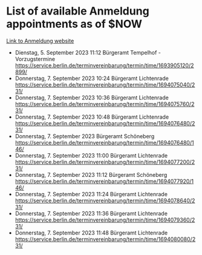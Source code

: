 # List of available Anmeldung appointments as of $NOW
[Link to Anmeldung website](https://service.berlin.de/terminvereinbarung/termin/tag.php?termin=1&anliegen[]=120686&dienstleisterlist=122210,122217,327316,122219,327312,122227,327314,122231,327346,122243,327348,122254,122252,329742,122260,329745,122262,329748,122271,327278,122273,327274,122277,327276,330436,122280,327294,122282,327290,122284,327292,122291,327270,122285,327266,122286,327264,122296,327268,150230,329760,122297,327286,122294,327284,122312,329763,122314,329775,122304,327330,122311,327334,122309,327332,317869,122281,327352,122279,329772,122283,122276,327324,122274,327326,122267,329766,122246,327318,122251,327320,122257,327322,122208,327298,122226,327300&herkunft=http%3A%2F%2Fservice.berlin.de%2Fdienstleistung%2F120686%2F)
- Dienstag, 5. September 2023 11:12 Bürgeramt Tempelhof - Vorzugstermine https://service.berlin.de/terminvereinbarung/termin/time/1693905120/2899/
- Donnerstag, 7. September 2023 10:24 Bürgeramt Lichtenrade https://service.berlin.de/terminvereinbarung/termin/time/1694075040/231/
- Donnerstag, 7. September 2023 10:36 Bürgeramt Lichtenrade https://service.berlin.de/terminvereinbarung/termin/time/1694075760/231/
- Donnerstag, 7. September 2023 10:48 Bürgeramt Lichtenrade https://service.berlin.de/terminvereinbarung/termin/time/1694076480/231/
- Donnerstag, 7. September 2023  Bürgeramt Schöneberg https://service.berlin.de/terminvereinbarung/termin/time/1694076480/146/
- Donnerstag, 7. September 2023 11:00 Bürgeramt Lichtenrade https://service.berlin.de/terminvereinbarung/termin/time/1694077200/231/
- Donnerstag, 7. September 2023 11:12 Bürgeramt Schöneberg https://service.berlin.de/terminvereinbarung/termin/time/1694077920/146/
- Donnerstag, 7. September 2023 11:24 Bürgeramt Lichtenrade https://service.berlin.de/terminvereinbarung/termin/time/1694078640/231/
- Donnerstag, 7. September 2023 11:36 Bürgeramt Lichtenrade https://service.berlin.de/terminvereinbarung/termin/time/1694079360/231/
- Donnerstag, 7. September 2023 11:48 Bürgeramt Lichtenrade https://service.berlin.de/terminvereinbarung/termin/time/1694080080/231/
